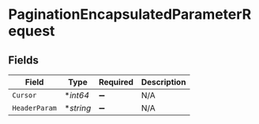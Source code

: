 # PaginationEncapsulatedParameterRequest


## Fields

| Field              | Type               | Required           | Description        |
| ------------------ | ------------------ | ------------------ | ------------------ |
| `Cursor`           | **int64*           | :heavy_minus_sign: | N/A                |
| `HeaderParam`      | **string*          | :heavy_minus_sign: | N/A                |
